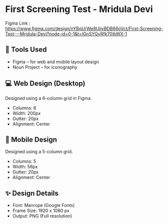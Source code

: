 # First Screening Test - Mridula Devi
Figma Link : https://www.figma.com/design/nYBqUrWe8UjjyBDB66oVct/First-Screening-Test---Mridula-Devi?node-id=0-1&t=IGnSYQyRfk70jbWX-1
## 🧰 Tools Used
- Figma – for web and mobile layout design  
- Noun Project – for iconography

## 💻 Web Design (Desktop)
Designed using a 6-column grid in Figma.  
- Columns: 6  
- Width: 200px  
- Gutter: 20px  
- Alignment: Center  


## 📱 Mobile Design
Designed using a 5-column grid.  
- Columns: 5  
- Width: 56px  
- Gutter: 20px  
- Alignment: Center  

## ✨ Design Details
- Font: Manrope (Google Fonts)  
- Frame Size: 1920 x 1080 px  
- Output: PNG (Full resolution)
